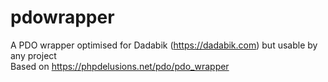 # pdowrapper
A PDO wrapper optimised for Dadabik (https://dadabik.com) but usable by any project <br />
Based on https://phpdelusions.net/pdo/pdo_wrapper 
